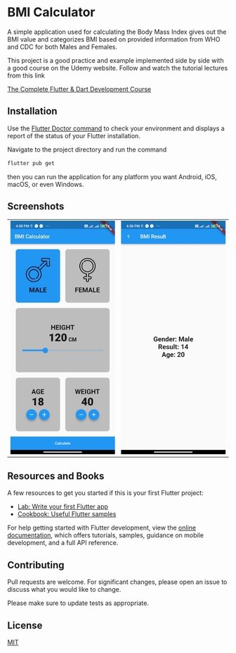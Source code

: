 # BMI Calculator

A simple application used for calculating the Body Mass Index gives out the BMI value and categorizes BMI based on provided information from WHO and CDC for both Males and Females.

This project is a good practice and example implemented side by side with a good course on the Udemy website. Follow and watch the tutorial lectures from this link

[The Complete Flutter & Dart Development Course](https://www.udemy.com/course/complete-flutter-arabic/)

## Installation

Use the [Flutter Doctor command](https://docs.flutter.dev/get-started/install/windows#run-flutter-doctor) to check your environment and displays a report of the status of your Flutter installation.

Navigate to the project directory and run the command

```bash
flutter pub get
```
then you can run the application for any platform you want Android, iOS, macOS, or even Windows.

## Screenshots 
<div style="text-align: center">
    <table>
        <tr>
<td style ="text-align: center">
<a href="https://github.com/emad3020/bmi_calculator/blob/main/assets/images/Screenshot%201_.bmi_calculator.jpg?raw=true">
<img src="https://github.com/emad3020/bmi_calculator/blob/main/assets/images/Screenshot%201_.bmi_calculator.jpg?raw=true">
</a>
</td>
<td style ="text-align: center">
<a href="https://github.com/emad3020/bmi_calculator/blob/main/assets/images/Screenshot%202_.bmi_calculator.jpg?raw=true">
<img src="https://github.com/emad3020/bmi_calculator/blob/main/assets/images/Screenshot%202_.bmi_calculator.jpg?raw=true">
</a>
</td>
</tr>
</table>
</div>

## Resources and Books

A few resources to get you started if this is your first Flutter project:

- [Lab: Write your first Flutter app](https://docs.flutter.dev/get-started/codelab)
- [Cookbook: Useful Flutter samples](https://docs.flutter.dev/cookbook)

For help getting started with Flutter development, view the
[online documentation](https://docs.flutter.dev/), which offers tutorials,
samples, guidance on mobile development, and a full API reference.

## Contributing
Pull requests are welcome. For significant changes, please open an issue to discuss what you would like to change.

Please make sure to update tests as appropriate.

## License
[MIT](https://choosealicense.com/licenses/mit/)